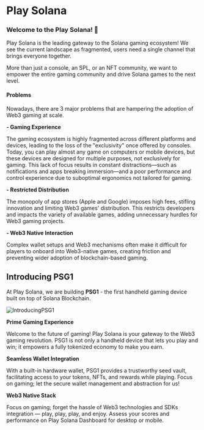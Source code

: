 # Play Solana


### Welcome to the Play Solana! 👾

Play Solana is the leading gateway to the Solana gaming ecosystem! We see the current landscape as fragmented, users need a single channel that brings everyone together.

More than just a console, an SPL, or an NFT community, we want to empower the entire gaming community and drive Solana games to the next level.


#### Problems

Nowadays, there are 3 major problems that are hampering the adoption of Web3 gaming at scale.

**- Gaming Experience**

The gaming ecosystem is highly fragmented across different platforms and devices, leading to the loss of the "exclusivity" once offered by consoles. Today, you can play almost any game on computers or mobile devices, but these devices are designed for multiple purposes, not exclusively for gaming. This lack of focus results in constant distractions—such as notifications and apps breaking immersion—and a poor performance and control experience due to suboptimal ergonomics not tailored for gaming.

**- Restricted Distribution**

The monopoly of app stores (Apple and Google) imposes high fees, stifling innovation and limiting Web3 games' distribution. This restricts developers and impacts the variety of available games, adding unnecessary hurdles for Web3 gaming projects.

**- Web3 Native Interaction**

Complex wallet setups and Web3 mechanisms often make it difficult for players to onboard into Web3-native games, creating friction and preventing wider adoption of blockchain-based gaming.

## Introducing PSG1

At Play Solana, we are building **PSG1** - the first handheld gaming device built on top of Solana Blockchain.

![IntroducingPSG1](https://github.com/user-attachments/assets/37874e8a-237b-4577-9823-613671d5fcba)

**Prime Gaming Experience**

Welcome to the future of gaming! Play Solana is your gateway to the Web3 gaming revolution. PSG1 is not only a handheld device that lets you play and win; it empowers a fully tokenized economy to make you earn.

**Seamless Wallet Integration**

With a built-in hardware wallet, PSG1 provides a trustworthy seed vault, facilitating access to your tokens, NFTs, and rewards while playing. Focus on gaming; let the secure wallet management and abstraction for us!

**Web3 Native Stack**

Focus on gaming; forget the hassle of Web3 technologies and SDKs integration — play, play, play, and enjoy. Assess your scores and performance on Play Solana Dashboard for desktop or mobile.
